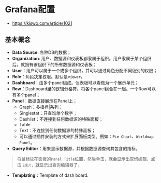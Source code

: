 # Grafana配置

- https://kiswo.com/article/1021

## 基本概念

- **Data Source**: 各种DB的数据；
- **Organization**: 用户、数据源和仪表板都隶属于组织。用户隶属于某个组织后。就拥有该组织下的所有数据源和仪表板；
- **User**：用户可以属于一个或多个组织，并可以通过角色分配不同级别的权限；
- **Role**：角色决定权限。默认是`viewer`。
- **Dashboard**：由多个panel组成。仪表板可以看做为一个展示单元；
- **Row**：Dashboard里的逻辑分格符，将各个panel组合在一起。一个Row可以有多个panel；
- **Panel**：数据直接展示在Panel上；
  - Graph：多指标|系列；
  - Singlestat：只查询单个数字；
  - Dashlist：不连接到任何数据源的特殊面板；
  - Table
  - Text：不连接到任何数据源的特殊面板；
  - 可以通过插件安装的方式来扩展面板类型。例如：`Pie Chart`、`Worldmap Panel`。
- **Query Editor**：用来显示数据源，并根据数据源查询其包含的指标。

> 将鼠标放在面板的`Panel Title`位置，然后单击，就会显示出查询编辑，点击 `Edit`，就显示出查询编辑器了。

- **Templating**：Template of dash board.



